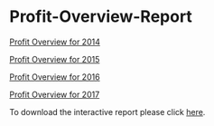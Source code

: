 # Profit-Overview-Report

[Profit Overview for 2014]()

[Profit Overview for 2015]()

[Profit Overview for 2016]()

[Profit Overview for 2017]()

To download the interactive report please click [here]().

